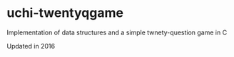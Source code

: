 # uchi-twentyqgame

Implementation of data structures and a simple twnety-question game in C

Updated in 2016
